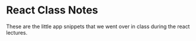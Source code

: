 # React Class Notes

These are the little app snippets that we went over in class during the react lectures.
